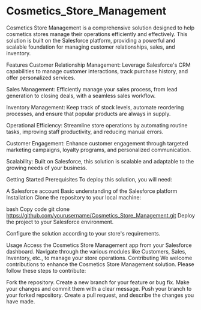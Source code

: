# Cosmetics_Store_Management

Cosmetics Store Management is a comprehensive solution designed to help cosmetics stores manage their operations efficiently and effectively. This solution is built on the Salesforce platform, providing a powerful and scalable foundation for managing customer relationships, sales, and inventory.

Features
Customer Relationship Management: Leverage Salesforce's CRM capabilities to manage customer interactions, track purchase history, and offer personalized services.

Sales Management: Efficiently manage your sales process, from lead generation to closing deals, with a seamless sales workflow.

Inventory Management: Keep track of stock levels, automate reordering processes, and ensure that popular products are always in supply.

Operational Efficiency: Streamline store operations by automating routine tasks, improving staff productivity, and reducing manual errors.

Customer Engagement: Enhance customer engagement through targeted marketing campaigns, loyalty programs, and personalized communication.

Scalability: Built on Salesforce, this solution is scalable and adaptable to the growing needs of your business.

Getting Started
Prerequisites
To deploy this solution, you will need:

A Salesforce account
Basic understanding of the Salesforce platform
Installation
Clone the repository to your local machine:

bash
Copy code
git clone https://github.com/yourusername/Cosmetics_Store_Management.git
Deploy the project to your Salesforce environment.

Configure the solution according to your store's requirements.

Usage
Access the Cosmetics Store Management app from your Salesforce dashboard.
Navigate through the various modules like Customers, Sales, Inventory, etc., to manage your store operations.
Contributing
We welcome contributions to enhance the Cosmetics Store Management solution. Please follow these steps to contribute:

Fork the repository.
Create a new branch for your feature or bug fix.
Make your changes and commit them with a clear message.
Push your branch to your forked repository.
Create a pull request, and describe the changes you have made.
